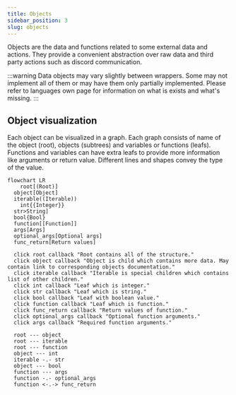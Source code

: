```yaml
---
title: Objects
sidebar_position: 3
slug: objects
---
```

Objects are the data and functions related to some external data and actions. They provide a convenient abstraction over raw data and third party actions such as discord communication.

:::warning
Data objects may vary slightly between wrappers. Some may not implement all of them or may have them only partially implemented. Please refer to languages own page for information on what is exists and what's missing.
:::

## Object visualization
Each object can be visualized in a graph. Each graph consists of name of the object (root), objects (subtrees) and variables or functions (leafs). Functions and variables can have extra leafs to provide more information like arguments or return value. Different lines and shapes convey the type of the value.



```mermaid
flowchart LR
	root[(Root)]
  object[Object]
  iterable((Iterable))
	int{{Integer}}
  str>String]
  bool{Bool}
  function[[Function]]
  args[Args]
  optional_args[Optional args]
  func_return[Return values] 
  
  click root callback "Root contains all of the structure."
  click object callback "Object is child which contains more data. May contain link to corresponding objects documentation."
  click iterable callback "Iterable is special children which contains list of other children."
  click int callback "Leaf which is integer."
  click str callback "Leaf which is string."
  click bool callback "Leaf with boolean value."
  click function callback "Leaf which is function."
  click func_return callback "Return values of function."
  click optional_args callback "Optional function arguments."
  click args callback "Required function arguments."
  
  root --- object
  root --- iterable
  root --- function
  object --- int
  iterable -.- str
  object --- bool
  function --- args
  function -.- optional_args
  function <-.-> func_return
```


